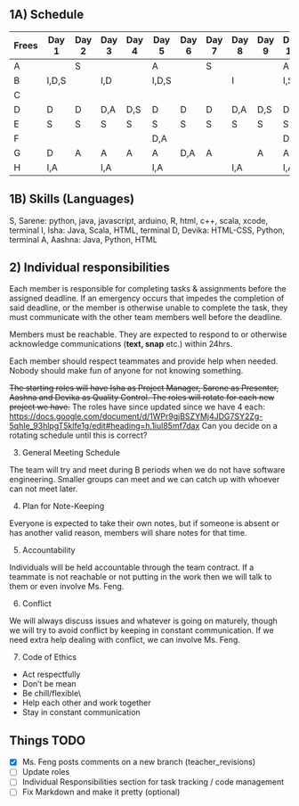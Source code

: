 ## 1A) Schedule

| Frees | Day 1 | Day 2 | Day 3 | Day 4 | Day 5 | Day 6 | Day 7 | Day 8 | Day 9 | Day 10 |
|---|---|---|---|---|---|---|---|---|---|---|
| A |   | S |   |   | A |   | S |   |   | A |
| B | I,D,S |   | I,D |   | I,D,S |   |   | I |   | I,S |
| C |   |   |   |   |   |   |   |   |   |   |
| D | D | D | D,A | D,S | D | D | D | D,A | D,S | D |
| E | S | S | S | S | S | S | S | S | S | S |
| F |   |   |   |   | D,A |   |   |   |   | D,A |
| G | D | A | A | A | A | D,A | A |   | A | A |
| H | I,A |   | I,A |   | I,A |   |   | I,A |   | I,A |

## 1B) Skills (Languages)

S, Sarene: python, java, javascript, arduino, R, html, c++, scala, xcode, terminal
I, Isha: Java, Scala, HTML, terminal
D, Devika: HTML-CSS, Python, terminal
A, Aashna: Java, Python, HTML

## 2) Individual responsibilities

Each member is responsible for completing tasks & assignments before the assigned deadline. If an emergency occurs that impedes the completion of said deadline, or the member is otherwise unable to complete the task, they must communicate with the other team members well before the deadline.

Members must be reachable. They are expected to respond to or otherwise acknowledge communications (**text, snap** etc.) within 24hrs.

Each member should respect teammates and provide help when needed. Nobody should make fun of anyone for not knowing something. 

~~The starting roles will have Isha as Project Manager, Sarene as Presenter, Aashna and Devika as Quality Control. The roles will rotate for each new project we have.~~
The roles have since updated since we have 4 each: https://docs.google.com/document/d/1WPr9gjBSZYMj4JDG7SY2Zg-5qhIe_93hlpgT5klfe1g/edit#heading=h.1iul85mf7dax 
Can you decide on a rotating schedule until this is correct? 

3) General Meeting Schedule

The team will try and meet during B periods when we do not have software engineering. Smaller groups can meet and we can catch up with whoever can not meet later. 

4) Plan for Note-Keeping

Everyone is expected to take their own notes, but if someone is absent or has another valid reason, members will share notes for that time.  

5) Accountability

Individuals will be held accountable through the team contract. If a teammate is not reachable or not putting in the work then we will talk to them or even involve Ms. Feng. 

6) Conflict

We will always discuss issues and whatever is going on maturely, though we will try to avoid conflict by keeping in constant communication. If we need extra help dealing with conflict, we can involve Ms. Feng. 

7) Code of Ethics

- Act respectfully
- Don’t be mean
- Be chill/flexible\
- Help each other and work together
- Stay in constant communication

## Things TODO

- [x] Ms. Feng posts comments on a new branch (teacher_revisions)
- [ ] Update roles
- [ ] Individual Responsibilities section for task tracking / code management
- [ ] Fix Markdown and make it pretty (optional)